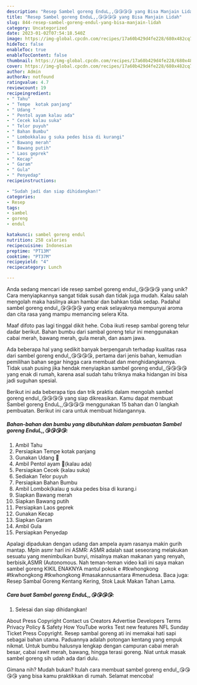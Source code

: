 ```yaml
---
description: "Resep Sambel goreng EnduL,,😘😘😘😘 yang Bisa Manjain Lidah"
title: "Resep Sambel goreng EnduL,,😘😘😘😘 yang Bisa Manjain Lidah"
slug: 844-resep-sambel-goreng-endul-yang-bisa-manjain-lidah
category: Uncategorized
date: 2023-01-02T07:54:18.540Z
image: https://img-global.cpcdn.com/recipes/17a60b429d4fe228/680x482cq70/sambel-goreng-endul-foto-resep-utama.jpg
hideToc: false
enableToc: true
enableTocContent: false
thumbnail: https://img-global.cpcdn.com/recipes/17a60b429d4fe228/680x482cq70/sambel-goreng-endul-foto-resep-utama.jpg
cover: https://img-global.cpcdn.com/recipes/17a60b429d4fe228/680x482cq70/sambel-goreng-endul-foto-resep-utama.jpg
author: Admin
authorAv: notfound
ratingvalue: 4.7
reviewcount: 19
recipeingredient:
- " Tahu"
- " Tempe  kotak panjang"
- " Udang "
- " Pentol ayam kalau ada"
- " Cecek kalau suka"
- " Telor puyuh"
- " Bahan Bumbu"
- " Lombokkalau g suka pedes bisa di kurangi"
- " Bawang merah"
- " Bawang putih"
- " Laos geprek"
- " Kecap"
- " Garam"
- " Gula"
- " Penyedap"
recipeinstructions:

- "Sudah jadi dan siap dihidangkan!"
categories:
- Resep
tags:
- sambel
- goreng
- endul

katakunci: sambel goreng endul 
nutrition: 258 calories
recipecuisine: Indonesian
preptime: "PT13M"
cooktime: "PT37M"
recipeyield: "4"
recipecategory: Lunch

---
```





Anda sedang mencari ide resep sambel goreng endul,,😘😘😘😘 yang unik? Cara menyiapkannya sangat tidak susah dan tidak juga mudah. Kalau salah mengolah maka hasilnya akan hambar dan bahkan tidak sedap. Padahal sambel goreng endul,,😘😘😘😘 yang enak selayaknya mempunyai aroma dan cita rasa yang mampu memancing selera Kita.





Maaf difoto pas lagi tinggal dikit hehe. Coba ikuti resep sambal goreng telur dadar berikut. Bahan bumbu dari sambal goreng telur ini menggunakan cabai merah, bawang merah, gula merah, dan asam jawa.

Ada beberapa hal yang sedikit banyak berpengaruh terhadap kualitas rasa dari sambel goreng endul,,😘😘😘😘, pertama dari jenis bahan, kemudian pemilihan bahan segar hingga cara membuat dan menghidangkannya. Tidak usah pusing jika hendak menyiapkan sambel goreng endul,,😘😘😘😘 yang enak di rumah, karena asal sudah tahu triknya maka hidangan ini bisa jadi suguhan spesial.






Berikut ini ada beberapa tips dan trik praktis dalam mengolah sambel goreng endul,,😘😘😘😘 yang siap dikreasikan. Kamu dapat membuat Sambel goreng EnduL,,😘😘😘😘 menggunakan 15 bahan dan 0 langkah pembuatan. Berikut ini cara untuk membuat hidangannya.

<!--inarticleads1-->

##### Bahan-bahan dan bumbu yang dibutuhkan dalam pembuatan Sambel goreng EnduL,,😘😘😘😘:

1. Ambil  Tahu
1. Persiapkan  Tempe  kotak panjang
1. Gunakan  Udang 🍤
1. Ambil  Pentol ayam 🐔(kalau ada)
1. Persiapkan  Cecek (kalau suka)
1. Sediakan  Telor puyuh
1. Persiapkan  Bahan Bumbu
1. Ambil  Lombok(kalau g suka pedes bisa di kurang.i
1. Siapkan  Bawang merah
1. Siapkan  Bawang putih
1. Persiapkan  Laos geprek
1. Gunakan  Kecap
1. Siapkan  Garam
1. Ambil  Gula
1. Persiapkan  Penyedap


Apalagi dipadukan dengan udang dan ampela ayam rasanya makin gurih mantap. Mpin asmr hari ini ASMR: ASMR adalah saat seseorang melakukan sesuatu yang menimbulkan bunyi, misalnya makan makanan yang renyah, berbisik,ASMR (Autonomous. Nah teman-teman video kali ini saya makan sambel goreng KIKIL ENAKNYA mantul pokok e #tkwhongkong #tkwhongkong #tkwhongkong #masakannusantara #menudesa. Baca juga: Resep Sambal Goreng Kentang Kering, Stok Lauk Makan Tahan Lama. 

<!--inarticleads2-->

##### Cara buat Sambel goreng EnduL,,😘😘😘😘:


1. Selesai dan siap dihidangkan!

About Press Copyright Contact us Creators Advertise Developers Terms Privacy Policy &amp; Safety How YouTube works Test new features NFL Sunday Ticket Press Copyright. Resep sambal goreng ati ini memakai hati sapi sebagai bahan utama. Paduannya adalah potongan kentang yang empuk nikmat. Untuk bumbu halusnya lengkap dengan campuran cabai merah besar, cabai rawit merah, bawang, hingga terasi goreng. Niat untuk masak sambel goreng sih udah ada dari dulu. 

Gimana nih? Mudah bukan? Itulah cara membuat sambel goreng endul,,😘😘😘😘 yang bisa kamu praktikkan di rumah. Selamat mencoba!

